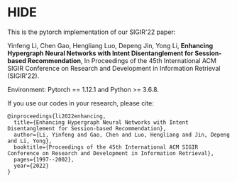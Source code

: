 # HIDE
This is the pytorch implementation of our SIGIR'22 paper:  

Yinfeng Li, Chen Gao, Hengliang Luo, Depeng Jin, Yong Li, **Enhancing Hypergraph Neural Networks with Intent Disentanglement for Session-based Recommendation**, In Proceedings of the 45th International ACM SIGIR Conference on Research and Development in Information Retrieval (SIGIR'22).

Environment: Pytorch == 1.12.1 and Python >= 3.6.8.

If you use our codes in your research, please cite:
```
@inproceedings{li2022enhancing,
  title={Enhancing Hypergraph Neural Networks with Intent Disentanglement for Session-based Recommendation},
  author={Li, Yinfeng and Gao, Chen and Luo, Hengliang and Jin, Depeng and Li, Yong},
  booktitle={Proceedings of the 45th International ACM SIGIR Conference on Research and Development in Information Retrieval},
  pages={1997--2002},
  year={2022}
}
```
